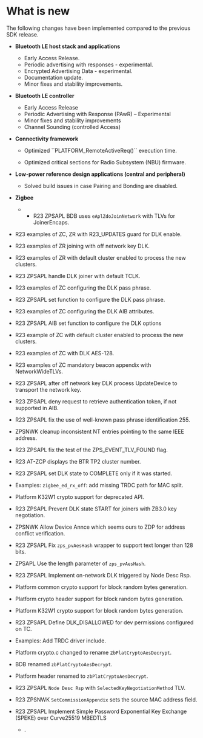 # What is new

The following changes have been implemented compared to the previous SDK release.

-   **Bluetooth LE host stack and applications**

    -   Early Access Release.
    -   Periodic advertising with responses - experimental.
    -   Encrypted Advertising Data - experimental.
    -   Documentation update.
    -   Minor fixes and stability improvements.
	
-   **Bluetooth LE controller**

    - Early Access Release
    - Periodic Advertising with Response (PAwR) – Experimental
    - Minor fixes and stability improvements
    - Channel Sounding (controlled Access)
	
-   **Connectivity framework**

    -   Optimized \`\`PLATFORM\_RemoteActiveReq\(\)\`\` execution time.

    -   Optimized critical sections for Radio Subsystem \(NBU\) firmware.

-   **Low-power reference design applications \(central and peripheral\)**

    -   Solved build issues in case Pairing and Bonding are disabled.

-   **Zigbee**

    -   -   R23 ZPSAPL BDB uses `eAplZdoJoinNetwork` with TLVs for JoinerEncaps.
-   R23 examples of ZC, ZR with R23\_UPDATES guard for DLK enable.
-   R23 examples of ZR joining with off network key DLK.
-   R23 examples of ZR with default cluster enabled to process the new clusters.
-   R23 ZPSAPL handle DLK joiner with default TCLK.
-   R23 examples of ZC configuring the DLK pass phrase.
-   R23 ZPSAPL set function to configure the DLK pass phrase.
-   R23 examples of ZC configuring the DLK AIB attributes.
-   R23 ZPSAPL AIB set function to configure the DLK options
-   R23 example of ZC with default cluster enabled to process the new clusters.
-   R23 examples of ZC with DLK AES-128.
-   R23 examples of ZC mandatory beacon appendix with NetworkWideTLVs.
-   R23 ZPSAPL after off network key DLK process UpdateDevice to transport the network key.
-   R23 ZPSAPL deny request to retrieve authentication token, if not supported in AIB.
-   R23 ZPSAPL fix the use of well-known pass phrase identification 255.
-   ZPSNWK cleanup inconsistent NT entries pointing to the same IEEE address.
-   R23 ZPSAPL fix the test of the ZPS\_EVENT\_TLV\_FOUND flag.
-   R23 AT-ZCP displays the BTR TP2 cluster number.
-   R23 ZPSAPL set DLK state to COMPLETE only if it was started.
-   Examples: `zigbee_ed_rx_off`: add missing TRDC path for MAC split.
-   Platform K32W1 crypto support for deprecated API.
-   R23 ZPSAPL Prevent DLK state START for joiners with ZB3.0 key negotiation.
-   ZPSNWK Allow Device Annce which seems ours to ZDP for address conflict verification.
-   R23 ZPSAPL Fix `zps_pvAesHash` wrapper to support text longer than 128 bits.
-   ZPSAPL Use the length parameter of `zps_pvAesHash`.
-   R23 ZPSAPL Implement on-network DLK triggered by Node Desc Rsp.
-   Platform common crypto support for block random bytes generation.
-   Platform crypto header support for block random bytes generation.
-   Platform K32W1 crypto support for block random bytes generation.
-   R23 ZPSAPL Define DLK\_DISALLOWED for dev permissions configured on TC.
-   Examples: Add TRDC driver include.
-   Platform crypto.c changed to rename z`bPlatCryptoAesDecrypt`.
-   BDB renamed `zbPlatCryptoAesDecrypt`.
-   Platform header renamed to `zbPlatCryptoAesDecrypt`.
-   R23 ZPSAPL `Node Desc Rsp` with `SelectedKeyNegotiationMethod` TLV.
-   R23 ZPSNWK `SetCommissionAppendix` sets the source MAC address field.
-   R23 ZPSAPL Implement Simple Password Exponential Key Exchange \(SPEKE\) over Curve25519 MBEDTLS
    -   .

